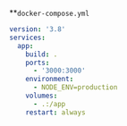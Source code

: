 **`docker-compose.yml`
```yaml
version: '3.8'
services:
  app:
    build: .
    ports:
      - '3000:3000'
    environment:
      - NODE_ENV=production
    volumes:
      - .:/app
    restart: always
```
